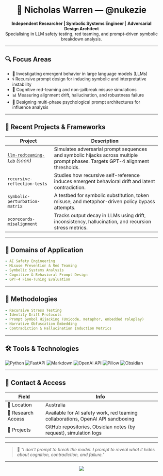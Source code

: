 <h1 align="center">🧠 Nicholas Warren — @nukezie</h1>
<p align="center">
  <strong>Independent Researcher | Symbolic Systems Engineer | Adversarial Design Architect</strong><br>
  Specialising in LLM safety testing, red teaming, and prompt-driven symbolic breakdown analysis.
</p>

---

## 🔍 Focus Areas

- 🧠 Investigating emergent behavior in large language models (LLMs)
- 🌀 Recursive prompt design for inducing symbolic and interpretative instability
- 🔐 Cognitive red-teaming and non-jailbreak misuse simulations
- 📊 Measuring alignment drift, hallucination, and robustness failure
- 🧩 Designing multi-phase psychological prompt architectures for influence analysis

---

## 🧪 Recent Projects & Frameworks

| Project | Description |
|--------|-------------|
| [`llm-redteaming-lab`](https://github.com/nukezie/llm-redteaming-lab) *(soon)* | Simulates adversarial prompt sequences and symbolic hijacks across multiple prompt phases. Targets GPT-4 alignment thresholds. |
| `recursive-reflection-tests` | Studies how recursive self-reference induces emergent behavioral drift and latent contradiction. |
| `symbolic-perturbation-matrix` | A testbed for symbolic substitution, token misuse, and metaphor-driven policy bypass attempts. |
| `scorecards-misalignment` | Tracks output decay in LLMs using drift, inconsistency, hallucination, and recursion stress metrics. |

---

## 📂 Domains of Application

```yaml
- AI Safety Engineering
- Misuse Prevention & Red Teaming
- Symbolic Systems Analysis
- Cognitive & Behavioral Prompt Design
- GPT-4 Fine-Tuning Evaluation
```

---

## 🧠 Methodologies

```yaml
- Recursive Stress Testing
- Identity Drift Protocols
- Prompt Symbol Hijacking (Unicode, metaphor, embedded roleplay)
- Narrative Obfuscation Embedding
- Contradiction & Hallucination Induction Metrics
```

---

## 🛠 Tools & Technologies

![Python](https://img.shields.io/badge/-Python-333333?style=flat&logo=python)
![FastAPI](https://img.shields.io/badge/-FastAPI-333333?style=flat&logo=fastapi)
![Markdown](https://img.shields.io/badge/-Markdown-333333?style=flat&logo=markdown)
![OpenAI API](https://img.shields.io/badge/-OpenAI_API-333333?style=flat&logo=openai)
![Pillow](https://img.shields.io/badge/-Pillow_Image_Processing-333333?style=flat&logo=pillow)
![Obsidian](https://img.shields.io/badge/-Obsidian_Notes-333333?style=flat&logo=obsidian)

---

## 📡 Contact & Access

| Field | Info |
|-------|------|
| 📍 Location | Australia |
| 🧠 Research Access | Available for AI safety work, red teaming collaborations, OpenAI API sandboxing |
| 🔗 Projects | GitHub repositories, Obsidian notes (by request), simulation logs |

---

> 🧭 *"I don't prompt to break the model. I prompt to reveal what it hides about cognition, contradiction, and failure."*

---

<p align="center">
  <img src="https://readme-typing-svg.herokuapp.com?font=Fira+Code&pause=1000&center=true&vCenter=true&width=435&lines=Misuse+is+rarely+intentional+%E2%80%94+it's+emergent.;Safety+requires+knowing+what+can+fail%2C+not+just+what+shouldn't."/>
</p>
